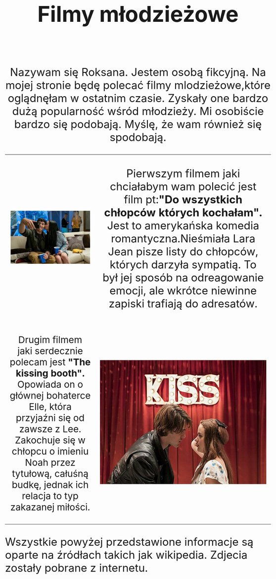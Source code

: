 
<HTML>
<HEAD>
<meta charset = "UTF-8">
<meta name = "description" content = "Roksana Królik">

<TITLE>Filmy młodzieżowe</TITLE>

</HEAD>

<BODY style="font-size:35px;">

<H1 style="text-align: center; bgcolor="lightCoral"  color: LightCoral; background-color: Black; bgcolor="LightCoral";" "><b> Filmy młodzieżowe </b></H1><BR>

</BODY>
 
<TD>


<center>

<P>Nazywam się Roksana.
Jestem osobą fikcyjną.
Na mojej stronie będę polecać filmy mlodzieżowe,które oglądnęłam w ostatnim czasie. Zyskały one bardzo dużą popularność wśród młodzieży.  Mi osobiście bardzo się podobają. Myślę, że wam również się spodobają. </P>

</center>

</TD>
 
<TABLE>

 

<TD>
 
<IMG SRC= 45809601_942289135965733_5688116822667165696_n.jpg  >
 
</TD>

 
 <TD>
 
 
<CENTER>
 
 <P>Pierwszym filmem jaki chciałabym wam polecić jest film pt:<B>"Do wszystkich chłopców których kochałam".</B> Jest to amerykańska komedia romantyczna.Nieśmiała Lara Jean pisze listy do chłopców, których darzyła sympatią. To był jej sposób na odreagowanie emocji, ale wkrótce niewinne zapiski trafiają do adresatów. </P> 

 </CENTER>
  
</TD>


<TR style="font-size: 30px;">

<TD> 
 
 <CENTER>      

<P>Drugim filmem jaki serdecznie polecam jest <B>"The kissing booth".</B> Opowiada on o głównej bohaterce Elle, która przyjaźni się od zawsze z Lee. Zakochuje się w chłopcu o imieniu Noah przez tytułową, całuśną budkę, jednak ich relacja to typ zakazanej miłości. </P>

</CENTER>

</TD>

<TD>
 
  <IMG SRC= 45734196_2578309362187195_331659496310964224_n.jpg HEIGHT="400" WEIGHT="350" >
  
</TD>

</TR>

  
  
</TABLE>

<TR>
  <P>Wszystkie powyżej przedstawione informacje są oparte na źródłach takich jak wikipedia. Zdjecia zostały pobrane z internetu. </P>
 </TR>

                                                                                                      
</HTML>





